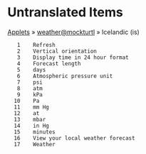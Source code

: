 # Untranslated Items
[Applets](../../../README.md) &#187; [weather@mockturtl](../README.md) &#187; Icelandic (is)

       1	Refresh
       2	Vertical orientation
       3	Display time in 24 hour format
       4	Forecast length
       5	days
       6	Atmospheric pressure unit
       7	psi
       8	atm
       9	kPa
      10	Pa
      11	mm Hg
      12	at
      13	mbar
      14	in Hg
      15	minutes
      16	View your local weather forecast
      17	Weather
